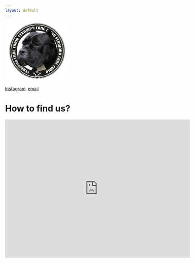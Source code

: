 ```yaml
---
layout: default
---
```

![](_includes/LogoStrajano200-e1527109920678.png)

[Instagram](https://www.instagram.com/strajanokennel/). [email](strajano.cane.corso@gmail.com)

# How to find us?

<iframe src="https://www.google.com/maps/embed?pb=!1m18!1m12!1m3!1d2821.089958175951!2d19.460342012252557!3d45.00279507094957!2m3!1f0!2f0!3f0!3m2!1i1024!2i768!4f13.1!3m3!1m2!1s0x475b99ac2d96c441%3A0x3fda311c8941fea9!2sCane%20corso%20kennel%20Strajano!5e0!3m2!1ssr!2srs!4v1687418235754!5m2!1ssr!2srs" width="600" height="450" style="border:0;" allowfullscreen="" loading="lazy" referrerpolicy="no-referrer-when-downgrade"></iframe>
